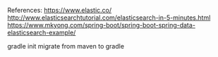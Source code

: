 References:
https://www.elastic.co/
http://www.elasticsearchtutorial.com/elasticsearch-in-5-minutes.html
https://www.mkyong.com/spring-boot/spring-boot-spring-data-elasticsearch-example/


gradle init
    migrate from maven to gradle
